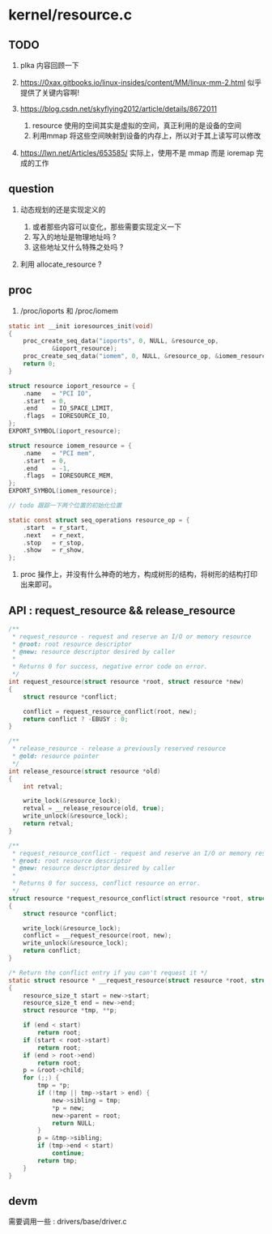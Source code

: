 # kernel/resource.c



## TODO
1. plka 内容回顾一下
2. https://0xax.gitbooks.io/linux-insides/content/MM/linux-mm-2.html 似乎提供了关键内容啊!
3. https://blog.csdn.net/skyflying2012/article/details/8672011 
    1. resource 使用的空间其实是虚拟的空间，真正利用的是设备的空间
    2. 利用mmap 将这些空间映射到设备的内存上，所以对于其上读写可以修改

4. https://lwn.net/Articles/653585/ 实际上，使用不是 mmap 而是 ioremap 完成的工作

## question
1. 动态规划的还是实现定义的
    1. 或者那些内容可以变化，那些需要实现定义一下
    2. 写入的地址是物理地址吗 ?
    3. 这些地址又什么特殊之处吗 ?

2. 利用 allocate_resource ?

## proc 
1. /proc/ioports 和 /proc/iomem


```c
static int __init ioresources_init(void)
{
	proc_create_seq_data("ioports", 0, NULL, &resource_op,
			&ioport_resource);
	proc_create_seq_data("iomem", 0, NULL, &resource_op, &iomem_resource);
	return 0;
}

struct resource ioport_resource = {
	.name	= "PCI IO",
	.start	= 0,
	.end	= IO_SPACE_LIMIT,
	.flags	= IORESOURCE_IO,
};
EXPORT_SYMBOL(ioport_resource);

struct resource iomem_resource = {
	.name	= "PCI mem",
	.start	= 0,
	.end	= -1,
	.flags	= IORESOURCE_MEM,
};
EXPORT_SYMBOL(iomem_resource);

// todo 跟踪一下两个位置的初始化位置

static const struct seq_operations resource_op = {
	.start	= r_start,
	.next	= r_next,
	.stop	= r_stop,
	.show	= r_show,
};
```
1. proc 操作上，并没有什么神奇的地方，构成树形的结构，将树形的结构打印出来即可。


## API : request_resource && release_resource

```c
/**
 * request_resource - request and reserve an I/O or memory resource
 * @root: root resource descriptor
 * @new: resource descriptor desired by caller
 *
 * Returns 0 for success, negative error code on error.
 */
int request_resource(struct resource *root, struct resource *new)
{
	struct resource *conflict;

	conflict = request_resource_conflict(root, new);
	return conflict ? -EBUSY : 0;
}

/**
 * release_resource - release a previously reserved resource
 * @old: resource pointer
 */
int release_resource(struct resource *old)
{
	int retval;

	write_lock(&resource_lock);
	retval = __release_resource(old, true);
	write_unlock(&resource_lock);
	return retval;
}

/**
 * request_resource_conflict - request and reserve an I/O or memory resource
 * @root: root resource descriptor
 * @new: resource descriptor desired by caller
 *
 * Returns 0 for success, conflict resource on error.
 */
struct resource *request_resource_conflict(struct resource *root, struct resource *new)
{
	struct resource *conflict;

	write_lock(&resource_lock);
	conflict = __request_resource(root, new);
	write_unlock(&resource_lock);
	return conflict;
}

/* Return the conflict entry if you can't request it */
static struct resource * __request_resource(struct resource *root, struct resource *new)
{
	resource_size_t start = new->start;
	resource_size_t end = new->end;
	struct resource *tmp, **p;

	if (end < start)
		return root;
	if (start < root->start)
		return root;
	if (end > root->end)
		return root;
	p = &root->child;
	for (;;) {
		tmp = *p;
		if (!tmp || tmp->start > end) {
			new->sibling = tmp;
			*p = new;
			new->parent = root;
			return NULL;
		}
		p = &tmp->sibling;
		if (tmp->end < start)
			continue;
		return tmp;
	}
}
```

## devm

需要调用一些 : drivers/base/driver.c
